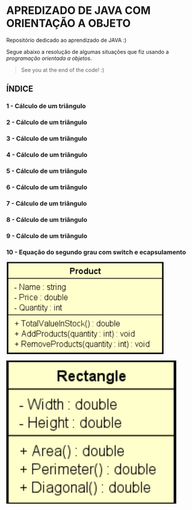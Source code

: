 # APREDIZADO DE JAVA COM ORIENTAÇÃO A OBJETO
Repositório dedicado ao aprendizado de JAVA :)

Segue abaixo a resolução de algumas situações que fiz usando a *programação orientada a objetos*.

> See you at the end of the code! :)

## ÍNDICE

### 1 - Cálculo de um triângulo
### 2 - Cálculo de um triângulo 
### 3 - Cálculo de um triângulo 
### 4 - Cálculo de um triângulo 
### 5 - Cálculo de um triângulo 
### 6 - Cálculo de um triângulo 
### 7 - Cálculo de um triângulo 
### 8 - Cálculo de um triângulo
### 9 - Cálculo de um triângulo
### 10 - Equação do segundo grau com switch e ecapsulamento 

<img
  src ="https://github.com/guiosouza/JAVA_Learning/blob/main/repo%20images/product.png"
/>

<img
  src ="https://github.com/guiosouza/JAVA_Learning/blob/main/repo%20images/rectangle.png"
/>
